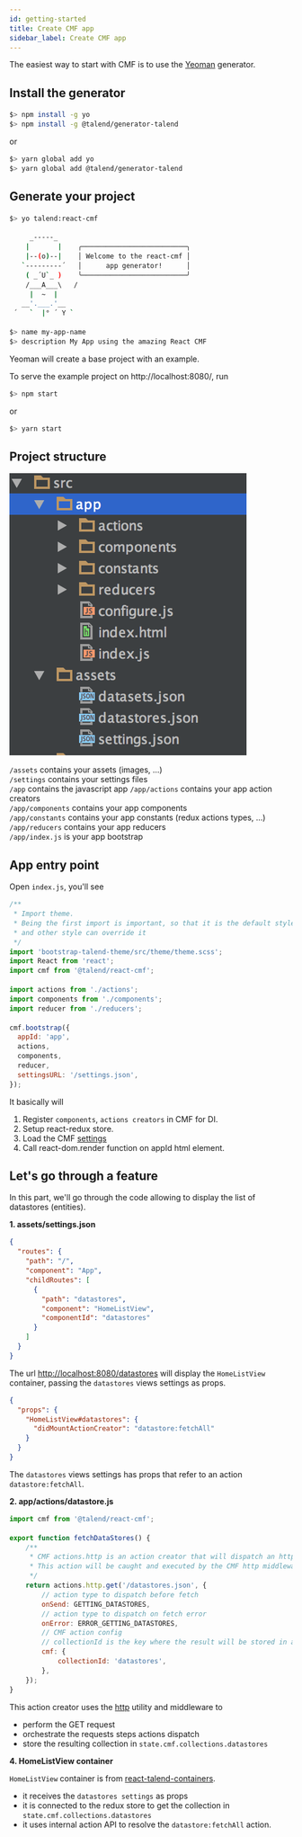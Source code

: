 ```yaml
---
id: getting-started
title: Create CMF app
sidebar_label: Create CMF app
---
```


The easiest way to start with CMF is to use the [Yeoman](http://yeoman.io/) generator.

## Install the generator

```bash
$> npm install -g yo
$> npm install -g @talend/generator-talend
```
or
```bash
$> yarn global add yo
$> yarn global add @talend/generator-talend
```

## Generate your project

```bash
$> yo talend:react-cmf

     _-----_
    |       |    ╭──────────────────────────╮
    |--(o)--|    │ Welcome to the react-cmf │
   `---------´   │      app generator!      │
    ( _´U`_ )    ╰──────────────────────────╯
    /___A___\   /
     |  ~  |
   __'.___.'__
 ´   `  |° ´ Y `

$> name my-app-name
$> description My App using the amazing React CMF
```

Yeoman will create a base project with an example.

To serve the example project on http://localhost:8080/, run

```bash
$> npm start
```
or
```bash
$> yarn start
```

## Project structure

![Project hierarchy](assets/Getting-started-hierarchy.png)

`/assets` contains your assets (images, ...)<br>
`/settings` contains your settings files<br>
`/app` contains the javascript app
`/app/actions` contains your app action creators<br>
`/app/components` contains your app components<br>
`/app/constants` contains your app constants (redux actions types, ...)<br>
`/app/reducers` contains your app reducers<br>
`/app/index.js` is your app bootstrap<br>

## App entry point

Open `index.js`, you'll see

```javascript
/**
 * Import theme.
 * Being the first import is important, so that it is the default style
 * and other style can override it
 */
import 'bootstrap-talend-theme/src/theme/theme.scss';
import React from 'react';
import cmf from '@talend/react-cmf';

import actions from './actions';
import components from './components';
import reducer from './reducers';

cmf.bootstrap({
  appId: 'app',
  actions,
  components,
  reducer,
  settingsURL: '/settings.json',
});
```

It basically will

1. Register `components`, `actions creators` in CMF for DI.
2. Setup react-redux store.
3. Load the CMF [settings](https://github.com/Talend/ui/tree/master/packages/cmf/src/settings.md)
4. Call react-dom.render function on appId html element.


## Let's go through a feature

In this part, we'll go through the code allowing to display the list of datastores (entities).

**1. assets/settings.json**
```json
{
  "routes": {
    "path": "/",
    "component": "App",
    "childRoutes": [
      {
        "path": "datastores",
        "component": "HomeListView",
        "componentId": "datastores"
      }
    ]
  }
}
```

The url [http://localhost:8080/datastores](http://localhost:8080/datastores) will display the `HomeListView` container, passing the `datastores` views settings as props.

```json
{
  "props": {
    "HomeListView#datastores": {
      "didMountActionCreator": "datastore:fetchAll"
    }
  }
}
```

The `datastores` views settings has props that refer to an action `datastore:fetchAll`.

**2. app/actions/datastore.js**

```javascript
import cmf from '@talend/react-cmf';

export function fetchDataStores() {
	/**
	 * CMF actions.http is an action creator that will dispatch an http action.
	 * This action will be caught and executed by the CMF http middleware
	 */
	return actions.http.get('/datastores.json', {
		// action type to dispatch before fetch
		onSend: GETTING_DATASTORES,
		// action type to dispatch on fetch error
		onError: ERROR_GETTING_DATASTORES,
		// CMF action config
		// collectionId is the key where the result will be stored in app state
		cmf: {
			collectionId: 'datastores',
		},
	});
}
```

This action creator uses the [http](https://github.com/Talend/ui/tree/master/packages/cmf/src/middlewares/http/index.md) utility and middleware to
* perform the GET request
* orchestrate the requests steps actions dispatch
* store the resulting collection in `state.cmf.collections.datastores`

**4. HomeListView container**

`HomeListView` container is from [react-talend-containers](https://github.com/Talend/ui/tree/master/packages/containers).
* it receives the `datastores settings` as props
* it is connected to the redux store to get the collection in `state.cmf.collections.datastores`
* it uses internal action API to resolve the `datastore:fetchAll` action.
